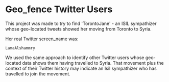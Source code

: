 # Geo_fence Twitter Users

This project was made to try to find 'TorontoJane' - an ISIL sympathizer whose geo-located tweets showed her moving from Toronto to Syria.

Her real Twitter screen_name was:

    LamaAlshammry

We used the same approach to identify other Twitter users whose geo-located data shows them having travelled to Syria. That movement plus the context of their Twitter history may indicate an Isil sympathizer who has travelled to join the movement.
